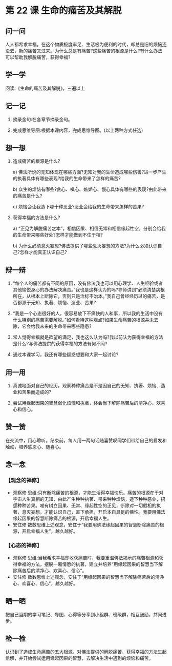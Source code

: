 # 第 22 课 生命的痛苦及其解脱

## 问一问

人人都希求幸福，在这个物质极度丰足、生活极为便利的时代，却总是旧的烦恼还没去，新的痛苦又过来。为什么总是有痛苦?这些痛苦的根源是什么?有什么办法可以帮助我解脱痛苦，获得幸福?

## 学一学

阅读:《生命的痛苦及其解脱》，三遍以上

## 记一记

1. 摘录金句:在各章节摘录金句。

2. 完成思维导图:根据本课内容，完成思维导图。(以上两种方式任选)

## 想一想

1. 造成痛苦的根源是什么?

   a) 佛法所说的无知体现在哪些方面?无知对我的生命造成哪些伤害?进一步产生的执著具体有哪些表现?给我的生命带来了怎样的痛苦?

   b) 众生的烦恼有哪些?贪心、嗔心、嫉妒心、慢心具体有哪些的表现?由此带来的痛苦是什么?

   c) 烦恼会让我造下哪十种恶业?恶业会给我的生命带来怎样的苦果?

2. 获得幸福的方法是什么?

   a) “正见为解脱痛苦之本”，相信因果、相信无常和相信缘起性空，分别会给我的生命带来哪些好处?怎样才能做到不住于相?

   b) 为什么必须息灭妄想?佛法提供了哪些息灭妄想的方法?为什么必须认识自己?怎样才能真正认识自己?

## 辩一辩

1. “每个人的痛苦都有不同的原因，没有佛法我也可以用心理学、人生经验或者其他愉悦身心的办法解决痛苦。”我也是这样认为的吗?导师讲到“必须清楚病根所在，从根本上断除它，否则只是治标不治本。”我自己曾经经历过的痛苦，是否都源于无知、执著、烦恼、造业、苦果?

2. “我是一个心态很好的人，很容易放下不痛快的人和事，所以我的生活中没有什么特别的痛苦需要解脱。”如何看待这种观点?如果生命痛苦的根源并未去除，它会给我未来的生命带来哪些隐患?

3. 常人觉得幸福就是欲望的满足，我也这么认为吗?我以前认为获得幸福的方法是什么?与佛法提供的获得幸福的方法有何不同?

4. 通过本课学习，我还有哪些疑惑想要和大家一起讨论?

## 用一用

1. 真诚地面对自己的经历，观察种种痛苦是不是因自己的无知、执著、烦恼、造业和苦果而造成的?

2. 尝试用缘起因果的智慧弱化烦恼和执著，体会当下解除痛苦后的清净心、欢喜心和信心。

## 赞一赞

在交流中，用心聆听。结束前，每人用一两句话随喜赞叹同学们带给自己的启发和触动，培养感恩心、随喜心。

## 念一念

### 【观念的禅修】

- 观察修
  思维:只有断除痛苦的根源，才能生活得幸福快乐。痛苦的根源在于对宇宙人生真相的无知，由此产生种种执著、带来种种烦恼，造下种种恶业，招感种种苦果。唯有树立因果、无常、缘起性空的正见，断除对一切假相的执著，息灭妄想，才能认识自己，直下承担，开启本自具足的佛性。我要用佛法缘起因果的智慧断除痛苦的根源，开启幸福人生。
- 安住修
  数数思维上述观念，安住于“我要用佛法缘起因果的智慧断除痛苦的根源，开启幸福人生”，越久越好。

### 【心态的禅修】

- 观察修
  思维:当我希求幸福却收获痛苦时，我要重温佛法揭示的痛苦根源和获得幸福的方法，摆脱一厢情愿的执著，建立并培养“用缘起因果的智慧当下解除痛苦后的清净心、欢喜心、信心”。
- 安住修
  数数思维上述观念，安住于“用缘起因果的智慧当下解除痛苦后的清净心、欢喜心、信心”，越久越好。

## 晒一晒

把自己当期的学习笔记、导图、心得等分享到小组群、班级群，相互鼓励，共同进步。

## 检一检

认识到了造成生命痛苦的五大根源，对佛法提供的解脱痛苦、获得幸福的方法生起信解，并开始尝试运用缘起因果的智慧，去解决生活中遇到的烦恼和痛苦。
